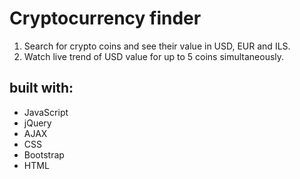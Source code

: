 # Cryptocurrency finder

1. Search for crypto coins and see their value in USD, EUR and ILS.
2. Watch live trend of USD value for up to 5 coins simultaneously.


 ## built with:
 - JavaScript
 - jQuery
 - AJAX
 - CSS
 - Bootstrap
 - HTML
